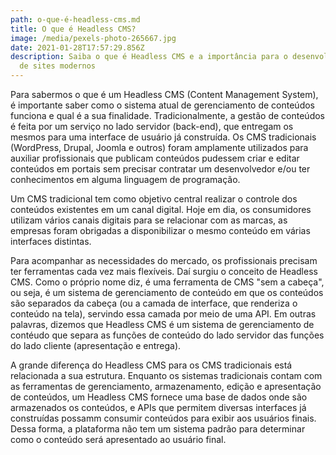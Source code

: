 ```yaml
---
path: o-que-é-headless-cms.md
title: O que é Headless CMS?
image: /media/pexels-photo-265667.jpg
date: 2021-01-28T17:57:29.856Z
description: Saiba o que é Headless CMS e a importância para o desenvolvimento
  de sites modernos
---
```

Para sabermos o que é um Headless CMS (Content Management System), é importante saber como o sistema atual de gerenciamento de conteúdos funciona e qual é a sua finalidade. Tradicionalmente, a gestão de conteúdos é feita por um serviço no lado servidor (back-end), que entregam os mesmos para uma interface de usuário já construída. Os CMS tradicionais (WordPress, Drupal, Joomla e outros) foram amplamente utilizados para auxiliar profissionais que publicam conteúdos pudessem criar e editar conteúdos em portais sem precisar contratar um desenvolvedor e/ou ter conhecimentos em alguma linguagem de programação.

Um CMS tradicional tem como objetivo central realizar o controle dos conteúdos existentes em um canal digital. Hoje em dia, os consumidores utilizam vários canais digitais para se relacionar com as marcas, as empresas foram obrigadas a disponibilizar o mesmo conteúdo em várias interfaces distintas.

Para acompanhar as necessidades do mercado, os profissionais precisam ter ferramentas cada vez mais flexíveis. Daí surgiu o conceito de Headless CMS. Como o próprio nome diz, é uma ferramenta de CMS "sem a cabeça", ou seja, é um sistema de gerenciamento de conteúdo em que os conteúdos são separados da cabeça (ou a camada de interface, que renderiza o conteúdo na tela), servindo essa camada por meio de uma API. Em outras palavras, dizemos que Headless CMS é um sistema de gerenciamento de contéudo que separa as funções de conteúdo do lado servidor das funções do lado cliente (apresentação e entrega).

A grande diferença do Headless CMS para os CMS tradicionais está relacionada a sua estrutura. Enquanto os sistemas tradicionais contam com as ferramentas de gerenciamento, armazenamento, edição e apresentação de conteúdos, um Headless CMS fornece uma base de dados onde são armazenados os conteúdos, e APIs que permitem diversas interfaces já construídas possamm consumir conteúdos para exibir aos usuários finais. Dessa forma, a plataforma não tem um sistema padrão para determinar como o conteúdo será apresentado ao usuário final.